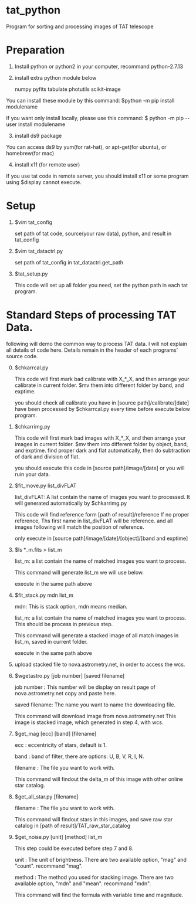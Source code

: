 # tat_python
Program for sorting and processing images of TAT telescope

# Preparation

1. Install python or python2 in your computer, recommand python-2.7.13

2. install extra python module below

	numpy
	pyfits
	tabulate
	photutils
	scikit-image

You can install these module by this command: $python -m pip install modulename

If you want only install locally, please use this command: $ python -m pip --user install modulename

3. install ds9 package

You can access ds9 by yum(for rat-hat), or apt-get(for ubuntu), or homebrew(for mac)

4. install x11 (for remote user)

If you use tat code in remote server, you should install x11 or some program using $display cannot execute.

# Setup
1. $vim tat_config

	set path of tat code, source(your raw data), python, and result in tat_config

2. $vim tat_datactrl.py

	set path of tat_config in tat_datactrl.get_path

3. $tat_setup.py

	This code will set up all folder you need, set the python path in each tat program.

# Standard Steps of processing TAT Data.

following will demo the common way to process TAT data.
I will not explain all details of code here.
Details remain in the header of each programs' source code.

0. $chkarrcal.py

	This code will first mark bad calibrate with X_*_X,
	and then arrange your calibrate in current folder.
	$mv them into different folder by band, and exptime.
	
	you should check all calibrate you have in [source path]/calibrate/[date] 
	have been processed by $chkarrcal.py every time before execute below program.

1. $chkarrimg.py

	This code will first mark bad images with X_*_X,
	and then arrange your images in current folder.
	$mv them into different folder by object, band, and exptime.
	find proper dark and flat automatically, then do subtraction of dark and division of flat.

	you should execute this code in [source path]/image/[date] or you will ruin your data.

2. $fit_move.py list_divFLAT
	
	list_divFLAT: 
	A list contain the name of images you want to processed. 
	It will generated automatically by $chkarrimg.py
	
	This code will find reference form [path of result]/reference
	If no proper reference, Ths first name in list_divFLAT will be reference.
	and all images following will match the position of reference.
	
	only execute in [source path]/image/[date]/[object]/[band and exptime]

3. $ls *_m.fits > list_m
	
	list_m:
	a list contain the name of matched images you want to process.
	
	This command will generate list_m we will use below.

	execute in the same path above 

4. $fit_stack.py mdn list_m

	mdn: 
	This is stack option, mdn means median.
	
	list_m:
	a list contain the name of matched images you want to process.
	This should be process in previous step.
	
	This command will generate a stacked image of all match images in list_m, 
	saved in current folder.
	
	execute in the same path above

5. upload stacked file to nova.astrometry.net, in order to access the wcs.

6. $wgetastro.py [job number] [saved filename]

	job number : 
	This number will be display on result page of nova.astrometry.net
	copy and paste here.

	saved filename:
	The name you want to name the downloading file.
	
	This command will download image from nova.astrometry.net
	This image is stacked image, which generated in step 4, with wcs.

7. $get_mag [ecc] [band] [filename]

	ecc : 
	eccentricity of stars, default is 1.

	band : 
	band of filter, there are options: U, B, V, R, I, N.

	filename : 
	The file you want to work with.
	
	This command will findout the delta_m of this image with other online star catalog.

8. $get_all_star.py [filename]

	filename :
        The file you want to work with.
	
	This command will findout stars in this images, 
	and save raw star catalog in [path of result]/TAT_raw_star_catalog

9. $get_noise.py [unit] [method] list_m

	This step could be executed before step 7 and 8.
	
	unit :
	The unit of brightness.
	There are two available option, "mag" and "count".
	recommand "mag".
	
	method :
	The method you used for stacking image.
	There are two available option, "mdn" and "mean".
	recommand "mdn".

	This command will find the formula with variable time and magnitude.
